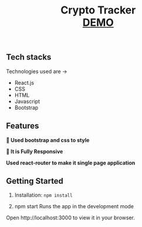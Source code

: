 <h1 align="center">
  <span color="red">Crypto Tracker</span><br/>
  <a href="https://vivek-sanjay-shukla.github.io/Crypto-tracker/" target="_blank">DEMO</a>
</h1>

<br/>

## Tech stacks

Technologies used are ->
- React.js
- CSS
- HTML
- Javascript
- Bootstrap

## Features

**🎨 Used bootstrap and css to style**

**📱 It is Fully Responsive**

**Used react-router to make it single page application**


## Getting Started


1. Installation: `npm install`

2. npm start Runs the app in the development mode

Open http://localhost:3000 to view it in your browser.
